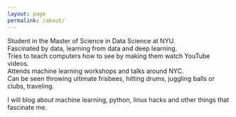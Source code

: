```yaml
---
layout: page
permalink: /about/
---
```

Student in the Master of Science in Data Science at NYU.  
Fascinated by data, learning from data and deep learning.  
Tries to teach computers how to see by making them watch YouTube videos.  
Attends machine learning workshops and talks around NYC.  
Can be seen throwing ultimate frisbees, hitting drums, juggling balls or clubs, traveling.   

I will blog about machine learning, python, linux hacks and other things that fascinate me.
